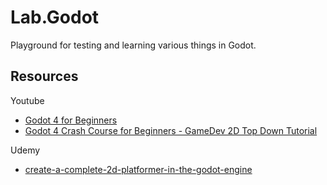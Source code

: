 # Lab.Godot

Playground for testing and learning various things in Godot.

## Resources

Youtube

- [Godot 4 for Beginners](https://www.youtube.com/playlist?list=PLunu3bntN83mlHsReiGGuXvu1sc269W81)
- [Godot 4 Crash Course for Beginners - GameDev 2D Top Down Tutorial](https://www.youtube.com/watch?v=Luf2Kr5s3BM)

Udemy

- [create-a-complete-2d-platformer-in-the-godot-engine](https://www.udemy.com/course/create-a-complete-2d-platformer-in-the-godot-engine)
